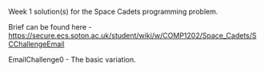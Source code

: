Week 1 solution(s) for the Space Cadets programming problem.

Brief can be found here - https://secure.ecs.soton.ac.uk/student/wiki/w/COMP1202/Space_Cadets/SCChallengeEmail

EmailChallenge0 - The basic variation.
